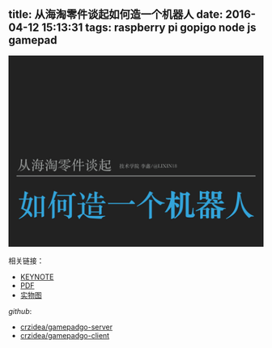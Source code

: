 title: 从海淘零件谈起如何造一个机器人
date: 2016-04-12 15:13:31
tags: raspberry pi gopigo node js gamepad
---

![从海淘零件谈起如何造一个机器人](/img/从海淘零件谈起如何造一个机器人.001.jpeg)


相关链接：

* [KEYNOTE](https://onedrive.live.com/redir?resid=54561A1F3D9AD481!7011&authkey=!AIdznI5NtRXvm28&ithint=file%2ckey)
* [PDF](https://onedrive.live.com/redir?resid=54561A1F3D9AD481!7013&authkey=!AJpOr09DZ7rpGJs&ithint=file%2cpdf)
* [实物图](https://www.zhihu.com/question/20212369/answer/94933812)

*github*:

* [crzidea/gamepadgo-server](https://github.com/crzidea/gamepadgo-server)
* [crzidea/gamepadgo-client](https://github.com/crzidea/gamepadgo-client)
